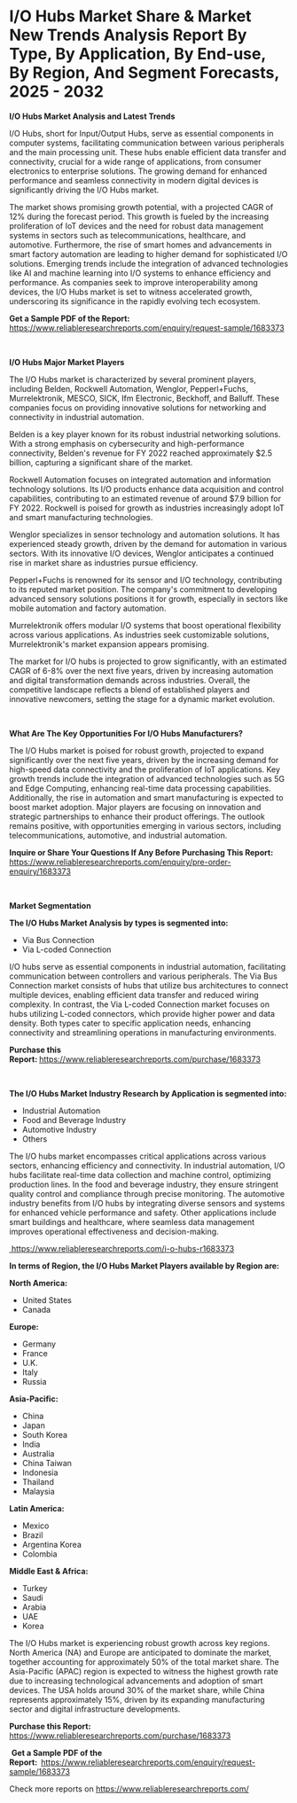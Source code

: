 <p><h1>I/O Hubs Market Share & Market New Trends Analysis Report By Type, By Application, By End-use, By Region, And Segment Forecasts, 2025 - 2032</h1></p><p><strong>I/O Hubs Market Analysis and Latest Trends</strong></p>
<p><p>I/O Hubs, short for Input/Output Hubs, serve as essential components in computer systems, facilitating communication between various peripherals and the main processing unit. These hubs enable efficient data transfer and connectivity, crucial for a wide range of applications, from consumer electronics to enterprise solutions. The growing demand for enhanced performance and seamless connectivity in modern digital devices is significantly driving the I/O Hubs market.</p><p>The market shows promising growth potential, with a projected CAGR of 12% during the forecast period. This growth is fueled by the increasing proliferation of IoT devices and the need for robust data management systems in sectors such as telecommunications, healthcare, and automotive. Furthermore, the rise of smart homes and advancements in smart factory automation are leading to higher demand for sophisticated I/O solutions. Emerging trends include the integration of advanced technologies like AI and machine learning into I/O systems to enhance efficiency and performance. As companies seek to improve interoperability among devices, the I/O Hubs market is set to witness accelerated growth, underscoring its significance in the rapidly evolving tech ecosystem.</p></p>
<p><strong>Get a Sample PDF of the Report:&nbsp;</strong> <a href="https://www.reliableresearchreports.com/enquiry/request-sample/1683373?utm_campaign=2809&utm_medium=2&utm_source=Github&utm_content=ia&utm_term=26032025&utm_id=io-hubs">https://www.reliableresearchreports.com/enquiry/request-sample/1683373</a></p>
<p>&nbsp;</p>
<p><strong>I/O Hubs Major Market Players</strong></p>
<p><p>The I/O Hubs market is characterized by several prominent players, including Belden, Rockwell Automation, Wenglor, Pepperl+Fuchs, Murrelektronik, MESCO, SICK, Ifm Electronic, Beckhoff, and Balluff. These companies focus on providing innovative solutions for networking and connectivity in industrial automation.</p><p>Belden is a key player known for its robust industrial networking solutions. With a strong emphasis on cybersecurity and high-performance connectivity, Belden's revenue for FY 2022 reached approximately $2.5 billion, capturing a significant share of the market.</p><p>Rockwell Automation focuses on integrated automation and information technology solutions. Its I/O products enhance data acquisition and control capabilities, contributing to an estimated revenue of around $7.9 billion for FY 2022. Rockwell is poised for growth as industries increasingly adopt IoT and smart manufacturing technologies.</p><p>Wenglor specializes in sensor technology and automation solutions. It has experienced steady growth, driven by the demand for automation in various sectors. With its innovative I/O devices, Wenglor anticipates a continued rise in market share as industries pursue efficiency.</p><p>Pepperl+Fuchs is renowned for its sensor and I/O technology, contributing to its reputed market position. The company's commitment to developing advanced sensory solutions positions it for growth, especially in sectors like mobile automation and factory automation.</p><p>Murrelektronik offers modular I/O systems that boost operational flexibility across various applications. As industries seek customizable solutions, Murrelektronik's market expansion appears promising.</p><p>The market for I/O hubs is projected to grow significantly, with an estimated CAGR of 6-8% over the next five years, driven by increasing automation and digital transformation demands across industries. Overall, the competitive landscape reflects a blend of established players and innovative newcomers, setting the stage for a dynamic market evolution.</p></p>
<p>&nbsp;</p>
<p><strong>What Are The Key Opportunities For I/O Hubs Manufacturers?</strong></p>
<p><p>The I/O Hubs market is poised for robust growth, projected to expand significantly over the next five years, driven by the increasing demand for high-speed data connectivity and the proliferation of IoT applications. Key growth trends include the integration of advanced technologies such as 5G and Edge Computing, enhancing real-time data processing capabilities. Additionally, the rise in automation and smart manufacturing is expected to boost market adoption. Major players are focusing on innovation and strategic partnerships to enhance their product offerings. The outlook remains positive, with opportunities emerging in various sectors, including telecommunications, automotive, and industrial automation.</p></p>
<p><strong>Inquire or Share Your Questions If Any Before Purchasing This Report:</strong> <a href="https://www.reliableresearchreports.com/enquiry/pre-order-enquiry/1683373?utm_campaign=2809&utm_medium=2&utm_source=Github&utm_content=ia&utm_term=26032025&utm_id=io-hubs">https://www.reliableresearchreports.com/enquiry/pre-order-enquiry/1683373</a></p>
<p>&nbsp;</p>
<p><strong>Market Segmentation</strong></p>
<p><strong>The I/O Hubs Market Analysis by types is segmented into:</strong></p>
<p><ul><li>Via Bus Connection</li><li>Via L-coded Connection</li></ul></p>
<p><p>I/O hubs serve as essential components in industrial automation, facilitating communication between controllers and various peripherals. The Via Bus Connection market consists of hubs that utilize bus architectures to connect multiple devices, enabling efficient data transfer and reduced wiring complexity. In contrast, the Via L-coded Connection market focuses on hubs utilizing L-coded connectors, which provide higher power and data density. Both types cater to specific application needs, enhancing connectivity and streamlining operations in manufacturing environments.</p></p>
<p><strong>Purchase this Report:&nbsp;</strong><a href="https://www.reliableresearchreports.com/purchase/1683373?utm_campaign=2809&utm_medium=2&utm_source=Github&utm_content=ia&utm_term=26032025&utm_id=io-hubs">https://www.reliableresearchreports.com/purchase/1683373</a></p>
<p>&nbsp;</p>
<p><strong>The I/O Hubs Market Industry Research by Application is segmented into:</strong></p>
<p><ul><li>Industrial Automation</li><li>Food and Beverage Industry</li><li>Automotive Industry</li><li>Others</li></ul></p>
<p><p>The I/O hubs market encompasses critical applications across various sectors, enhancing efficiency and connectivity. In industrial automation, I/O hubs facilitate real-time data collection and machine control, optimizing production lines. In the food and beverage industry, they ensure stringent quality control and compliance through precise monitoring. The automotive industry benefits from I/O hubs by integrating diverse sensors and systems for enhanced vehicle performance and safety. Other applications include smart buildings and healthcare, where seamless data management improves operational effectiveness and decision-making.</p></p>
<p><a href="https://www.reliableresearchreports.com/i-o-hubs-r1683373?utm_campaign=2809&utm_medium=2&utm_source=Github&utm_content=ia&utm_term=26032025&utm_id=io-hubs">&nbsp;https://www.reliableresearchreports.com/i-o-hubs-r1683373</a></p>
<p><strong>In terms of Region, the I/O Hubs Market Players available by Region are:</strong></p>
<p>
    <p> <strong> North America: </strong>
        <ul>
            <li>United States</li>
            <li>Canada</li>
        </ul>
        </p> 
    <p> <strong> Europe: </strong>
        <ul>
            <li>Germany</li>
            <li>France</li>
            <li>U.K.</li>
            <li>Italy</li>
            <li>Russia</li>
        </ul>
        </p> 
    <p> <strong> Asia-Pacific: </strong>
        <ul>
            <li>China</li>
            <li>Japan</li>
            <li>South Korea</li>
            <li>India</li>
            <li>Australia</li>
            <li>China Taiwan</li>
            <li>Indonesia</li>
            <li>Thailand</li>
            <li>Malaysia</li>
        </ul>
        </p> 
    <p> <strong> Latin America: </strong>
        <ul>
            <li>Mexico</li>
            <li>Brazil</li>
            <li>Argentina Korea</li>
            <li>Colombia</li>
        </ul>
        </p> 
    <p> <strong> Middle East & Africa: </strong>
        <ul>
            <li>Turkey</li>
            <li>Saudi</li>
            <li>Arabia</li>
            <li>UAE</li>
            <li>Korea</li>
        </ul>
    </p>
    </p>
<p><p>The I/O Hubs market is experiencing robust growth across key regions. North America (NA) and Europe are anticipated to dominate the market, together accounting for approximately 50% of the total market share. The Asia-Pacific (APAC) region is expected to witness the highest growth rate due to increasing technological advancements and adoption of smart devices. The USA holds around 30% of the market share, while China represents approximately 15%, driven by its expanding manufacturing sector and digital infrastructure developments.</p></p>
<p><strong>Purchase this Report: </strong><a href="https://www.reliableresearchreports.com/purchase/1683373?utm_campaign=2809&utm_medium=2&utm_source=Github&utm_content=ia&utm_term=26032025&utm_id=io-hubs">https://www.reliableresearchreports.com/purchase/1683373</a></p>
<p>&nbsp;<strong>Get a Sample PDF of the Report:&nbsp;&nbsp;</strong><a href="https://www.reliableresearchreports.com/enquiry/request-sample/1683373?utm_campaign=2809&utm_medium=2&utm_source=Github&utm_content=ia&utm_term=26032025&utm_id=io-hubs">https://www.reliableresearchreports.com/enquiry/request-sample/1683373</a></p>
<p><strong></strong></p>
<p>Check more reports on <a href="https://www.reliableresearchreports.com/?utm_campaign=2809&utm_medium=2&utm_source=Github&utm_content=ia&utm_term=26032025&utm_id=io-hubs">https://www.reliableresearchreports.com/</a></p>